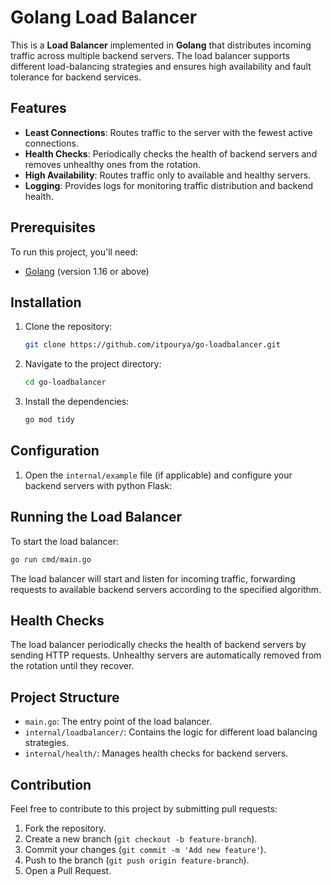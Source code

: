 # Golang Load Balancer

This is a **Load Balancer** implemented in **Golang** that distributes incoming traffic across multiple backend servers. The load balancer supports different load-balancing strategies and ensures high availability and fault tolerance for backend services.

## Features

- **Least Connections**: Routes traffic to the server with the fewest active connections.
- **Health Checks**: Periodically checks the health of backend servers and removes unhealthy ones from the rotation.
- **High Availability**: Routes traffic only to available and healthy servers.
- **Logging**: Provides logs for monitoring traffic distribution and backend health.

## Prerequisites

To run this project, you'll need:

- [Golang](https://golang.org/dl/) (version 1.16 or above)

## Installation

1. Clone the repository:

   ```bash
   git clone https://github.com/itpourya/go-loadbalancer.git
   ```

2. Navigate to the project directory:

   ```bash
   cd go-loadbalancer
   ```

3. Install the dependencies:

   ```bash
   go mod tidy
   ```

## Configuration

1. Open the `internal/example` file (if applicable) and configure your backend servers with python Flask:

## Running the Load Balancer

To start the load balancer:

```bash
go run cmd/main.go
```

The load balancer will start and listen for incoming traffic, forwarding requests to available backend servers according to the specified algorithm.

## Health Checks

The load balancer periodically checks the health of backend servers by sending HTTP requests. Unhealthy servers are automatically removed from the rotation until they recover.

## Project Structure

- `main.go`: The entry point of the load balancer.
- `internal/loadbalancer/`: Contains the logic for different load balancing strategies.
- `internal/health/`: Manages health checks for backend servers.

## Contribution

Feel free to contribute to this project by submitting pull requests:

1. Fork the repository.
2. Create a new branch (`git checkout -b feature-branch`).
3. Commit your changes (`git commit -m 'Add new feature'`).
4. Push to the branch (`git push origin feature-branch`).
5. Open a Pull Request.
